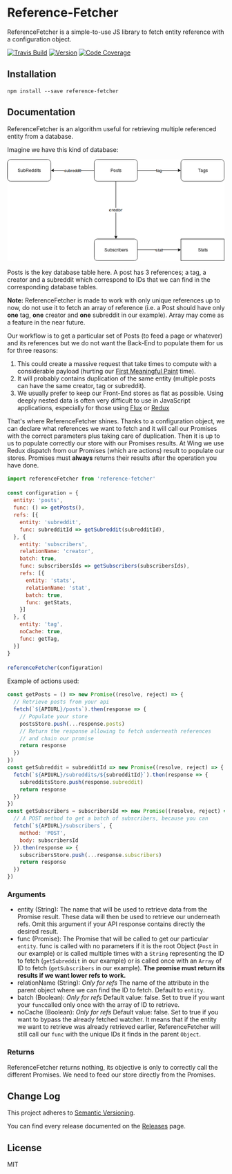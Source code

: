 # Reference-Fetcher

ReferenceFetcher is a simple-to-use JS library to fetch entity reference with a configuration object.

[![Travis Build](https://img.shields.io/travis/wing-eu/reference-fetcher.svg?style=flat-square)](https://travis-ci.org/wing-eu/reference-fetcher/) [![Version](https://img.shields.io/npm/v/reference-fetcher.svg?style=flat-square)](https://github.com/lucmerceron/reference-fetcher/releases) [![Code Coverage](https://img.shields.io/codecov/c/github/wing-eu/reference-fetcher.svg?style=flat-square)](https://codecov.io/gh/wing-eu/reference-fetcher)

## Installation

```
npm install --save reference-fetcher
```

## Documentation

ReferenceFetcher is an algorithm useful for retrieving multiple referenced entity from a database.

Imagine we have this kind of database:

![Reddit Base](./reddit.png)

Posts is the key database table here. A post has 3 references; a tag, a creator and a subreddit which correspond to IDs that we can find in the corresponding database tables.

**Note:** ReferenceFetcher is made to work with only unique references up to now, do not use it to fetch an array of reference (i.e. a Post should have only **one** tag, **one** creator and **one** subreddit in our example). Array may come as a feature in the near future.

Our workflow is to get a particular set of Posts (to feed a page or whatever) and its references but we do not want the Back-End to populate them for us for three reasons:
 1. This could create a massive request that take times to compute with a considerable payload (hurting our [First Meaningful Paint](https://developers.google.com/web/tools/lighthouse/audits/first-meaningful-paint) time).
 2. It will probably contains duplication of the same entity (multiple posts can have the same creator, tag or subreddit). 
 3. We usually prefer to keep our Front-End stores as flat as possible. Using deeply nested data is often very difficult to use in JavaScript applications, especially for those using [Flux](http://facebook.github.io/flux/) or [Redux](http://redux.js.org/)
 
That's where ReferenceFetcher shines. Thanks to a configuration object, we can declare what references we want to fetch and it will call our Promises with the correct parameters plus taking care of duplication. Then it is up to us to populate correctly our store with our Promises results. At Wing we use Redux dispatch from our Promises (which are actions) result to populate our stores. Promises must **always** returns their results after the operation you have done.

```javascript
import referenceFetcher from 'reference-fetcher'

const configuration = {
  entity: 'posts',
  func: () => getPosts(),
  refs: [{
    entity: 'subreddit',
    func: subredditId => getSubreddit(subredditId),
  }, {
    entity: 'subscribers',
    relationName: 'creator',
    batch: true,
    func: subscribersIds => getSubscribers(subscribersIds),
    refs: [{
      entity: 'stats',
      relationName: 'stat',
      batch: true,
      func: getStats,
    }]
  }, {
    entity: 'tag',
    noCache: true,
    func: getTag,
  }]
}

referenceFetcher(configuration)
```

Example of actions used:

```javascript
const getPosts = () => new Promise((resolve, reject) => {
  // Retrieve posts from your api
  fetch(`${APIURL}/posts`).then(response => {
    // Populate your store
    postsStore.push(...response.posts)
    // Return the response allowing to fetch underneath references
    // and chain our promise
    return response
  })
})
const getSubreddit = subredditId => new Promise((resolve, reject) => {
  fetch(`${APIURL}/subreddits/${subredditId}`).then(response => {
    subredditsStore.push(response.subreddit)
    return response
  })
})
const getSubscribers = subscribersId => new Promise((resolve, reject) => {
  // A POST method to get a batch of subscribers, because you can
  fetch(`${APIURL}/subscribers`, {
    method: 'POST',
    body: subscribersId
  }).then(response => {
    subscribersStore.push(...response.subscribers)
    return response
  })
})
```

### Arguments
* entity (String): The name that will be used to retrieve data from the Promise result. These data will then be used to retrieve our underneath refs. Omit this argument if your API response contains directly the desired result.
* func (Promise): The Promise that will be called to get our particular `entity`. func is called with no parameters if it is the root Object (`Post` in our example) or is called multiple times with  a `String` representing the ID to fetch (`getSubreddit` in our example) or is called once with an `Array` of ID to fetch (`getSubscribers` in our example). **The promise must return its results if we want lower refs to work.**
* relationName (String): *Only for refs*  The name of the attribute in the parent object where we can find the ID to fetch. Default to `entity`.
* batch (Boolean): *Only for refs* Default value: false. Set to true if you want your `func`called only once with the array of ID to retrieve.
* noCache (Boolean): *Only for refs* Default value: false. Set to true if you want to bypass the already fetched watcher. It means that if the entity we want to retrieve was already retrieved earlier, ReferenceFetcher will still call our `func` with the unique IDs it finds in the parent `Object`.

### Returns
ReferenceFetcher returns nothing, its objective is only to correctly call the different Promises. We need to feed our store directly from the Promises.

## Change Log
This project adheres to [Semantic Versioning](http://semver.org/).

You can find every release documented on the [Releases](https://github.com/wing-eu/reference-fetcher/releases) page.

## License
MIT